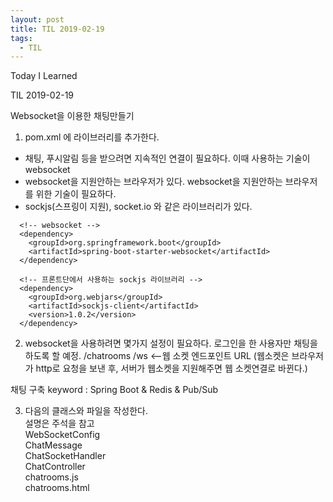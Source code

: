 ```yaml
---
layout: post 
title: TIL 2019-02-19
tags:
  - TIL
---
```

 Today I Learned

TIL 2019-02-19

Websocket을 이용한 채팅만들기

1. pom.xml 에 라이브러리를 추가한다.
  - 채팅, 푸시알림 등을 받으려면 지속적인 연결이 필요하다. 이때 사용하는 기술이 websocket
  - websocket을 지원안하는 브라우저가 있다. websocket을 지원안하는 브라우저를 위한 기술이 필요하다.
  - sockjs(스프링이 지원), socket.io 와 같은 라이브러리가 있다.

```
  <!-- websocket -->
  <dependency>
    <groupId>org.springframework.boot</groupId>
    <artifactId>spring-boot-starter-websocket</artifactId>
  </dependency>

  <!-- 프론트단에서 사용하는 sockjs 라이브러리 -->
  <dependency>
    <groupId>org.webjars</groupId>
    <artifactId>sockjs-client</artifactId>
    <version>1.0.2</version>
  </dependency>
```

2. websocket을 사용하려면 몇가지 설정이 필요하다.
  로그인을 한 사용자만 채팅을 하도록 할 예정.
  /chatrooms
  /ws <--웹 소켓 엔드포인트 URL (웹소켓은 브라우저가 http로 요청을 보낸 후, 서버가 웹소켓을 지원해주면 웹 소켓연결로 바뀐다.)

  
  채팅 구축 keyword : Spring Boot & Redis & Pub/Sub  

3. 다음의 클래스와 파일을 작성한다.  
설명은 주석을 참고  
WebSocketConfig  
ChatMessage  
ChatSocketHandler  
ChatController  
chatrooms.js  
chatrooms.html  

